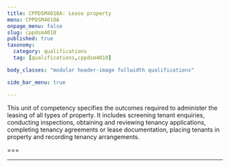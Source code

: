 ```yaml
---
title: CPPDSM4010A: Lease property
menu: CPPDSM4010A
onpage_menu: false
slug: cppdsm4010
published: true
taxonomy:
  category: qualifications
  tag: [qualifications,cppdsm4010]

body_classes: "modular header-image fullwidth qualifications"

side_bar_menu: true

---
```


This unit of competency specifies the outcomes required to administer the leasing of all types of property. It includes screening tenant enquiries, conducting inspections, obtaining and reviewing tenancy applications, completing tenancy agreements or lease documentation, placing tenants in property and recording tenancy arrangements.

===

---
